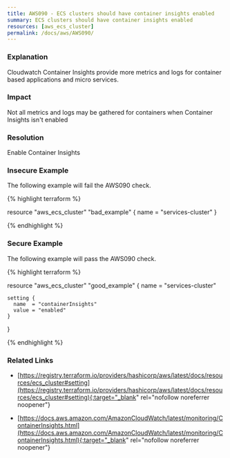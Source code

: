 ```yaml
---
title: AWS090 - ECS clusters should have container insights enabled
summary: ECS clusters should have container insights enabled 
resources: [aws_ecs_cluster] 
permalink: /docs/aws/AWS090/
---
```

### Explanation


Cloudwatch Container Insights provide more metrics and logs for container based applications and micro services.


### Impact
Not all metrics and logs may be gathered for containers when Container Insights isn't enabled

### Resolution
Enable Container Insights



### Insecure Example

The following example will fail the AWS090 check.

{% highlight terraform %}

resource "aws_ecs_cluster" "bad_example" {
  	name = "services-cluster"
}

{% endhighlight %}



### Secure Example

The following example will pass the AWS090 check.

{% highlight terraform %}

resource "aws_ecs_cluster" "good_example" {
	name = "services-cluster"
  
	setting {
	  name  = "containerInsights"
	  value = "enabled"
	}
}

{% endhighlight %}



### Related Links


- [https://registry.terraform.io/providers/hashicorp/aws/latest/docs/resources/ecs_cluster#setting](https://registry.terraform.io/providers/hashicorp/aws/latest/docs/resources/ecs_cluster#setting){:target="_blank" rel="nofollow noreferrer noopener"}

- [https://docs.aws.amazon.com/AmazonCloudWatch/latest/monitoring/ContainerInsights.html](https://docs.aws.amazon.com/AmazonCloudWatch/latest/monitoring/ContainerInsights.html){:target="_blank" rel="nofollow noreferrer noopener"}


